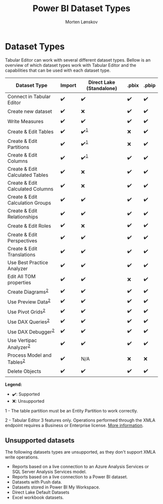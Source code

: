 ﻿---
uid: dataset-types
title: Power BI Dataset Types
author: Morten Lønskov
updated: 2023-08-21
applies_to:
  versions:
    - version: 2.x
    - version: 3.x
  editions:
    - edition: Desktop
    - edition: Business
    - edition: Enterprise
---


# Dataset Types

Tabular Editor can work with several different dataset types. Bellow is an overview of which dataset types work with Tabular Editor and the capabilities that can be used with each dataset type. 


|Dataset Type|Import|Direct Lake (Standalone) |.pbix|.pbip|
|---|---|---|---|---|
|Connect in Tabular Editor|✔️|✔️|✔️|✔️|
|Create new dataset|✔️|❌|✔️|✔️|
|Write Measures|✔️|✔️|✔️|✔️|
|Create & Edit Tables|✔️|✔️<sup>[1](#DirectLake)</sup>|❌|✔️|
|Create & Edit Partitions|✔️|✔️<sup>[1](#DirectLake)</sup>|❌|✔️|
|Create & Edit Columns|✔️|✔️<sup>[1](#DirectLake)</sup>|✔️|✔️|
|Create & Edit Calculated Tables|✔️|❌|✔️|✔️|
|Create & Edit Calculated Columns|✔️|❌|✔️|✔️|
|Create & Edit Calculation Groups|✔️|✔️|✔️|✔️|
|Create & Edit Relationships|✔️|✔️|✔️|✔️|
|Create & Edit Roles|✔️|❌|✔️|✔️|
|Create & Edit Perspectives|✔️|✔️|✔️|✔️|
|Create & Edit Translations|✔️|✔️|✔️|✔️|
|Use Best Practice Analyzer|✔️|✔️|✔️|✔️|
|Edit All TOM properties|✔️|✔️|❌|✔️|
|Create Diagrams<sup>[2](#TE3Prem)</sup>|✔️|✔️|✔️|✔️|
|Use Preview Data<sup>[2](#TE3Prem)</sup>|✔️|✔️|✔️|✔️|
|Use Pivot Grids<sup>[2](#TE3Prem)</sup>|✔️|✔️|✔️|✔️|
|Use DAX Queries<sup>[2](#TE3Prem)</sup>|✔️|✔️|✔️|✔️|
|Use DAX Debugger<sup>[2](#TE3Prem)</sup>|✔️|✔️|✔️|✔️|
|Use Vertipac Analyzer<sup>[2](#TE3Prem)</sup>|✔️|✔️|✔️|✔️|
|Process Model and Tables<sup>[2](#TE3Prem)</sup>|✔️|N/A|❌|❌|
|Delete Objects|✔️|✔️|✔️|✔️|

**Legend:**
- ✔️: Supported 
- ❌: Unsupported


<a name="DirectLake">1</a> - The table partition must be an Entity Partition to work correctly.

<a name="TE3Prem">2</a> - Tabular Editor 3 features only. Operations performed through the XMLA endpoint requires a Business or Enterprise license. [More information](xref:editions).

## Unsupported datasets
The following datasets types are unsupported, as they don't support XMLA write operations.

- Reports based on a live connection to an Azure Analysis Services or SQL Server Analysis Services model.
- Reports based on a live connection to a Power BI dataset.
- Datasets with Push data.
- Datasets stored in Power BI My Workspace.
- Direct Lake Default Datasets
- Excel workbook datasets.